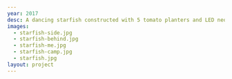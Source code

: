 ```yaml
---
year: 2017
desc: A dancing starfish constructed with 5 tomato planters and LED neon rope lighting.
images:
  - starfish-side.jpg
  - starfish-behind.jpg
  - starfish-me.jpg
  - starfish-camp.jpg
  - starfish.jpg
layout: project
---
```

